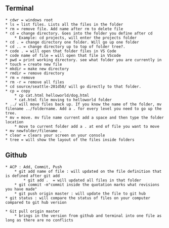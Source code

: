 ## Terminal
    * cdwr = windows root
    * ls = list files. Lists all the files in the folder
    * rm = remove file. Add name after rm to delete file
    * cd = change directory. Goes into the folder you define after cd
        * Example: cd projects, will enter the projects folder
    * cd . = change directory one folder. Will go up one folder
    * cd .. = change directory up to top of folder tree?.
    * code . = will open that folder files in VS Code
    * code name of file = will open that file in VScode
    * pwd = print working directory. see what folder you are currently in
    * touch = create new file
    * mkdir = make new directory
    * rmdir = remove directory
    * rm = remove
    * rm -r = remove all files
    * cd source/seattle-201d58/ will go directly to that folder.
    * cp = copy
        * cp cat.html helloworld/dog.html
        * cat.html file moving to helloworld folder
    * ../ will move files back up. If you know the name of the folder, mv filename ../foldername. Add a . for every level you need to go up the tree.
    * mv = move. mv file name current add a space and then type the folder location
        * move to current folder add a . at end of file you want to move
    * mv newfolder/filename .
    * clear = clears your screen on your console
    * tree = will show the layout of the files inside folders
    
   


## Github
    * ACP : Add, Commit, Push
        * git add name of file : will updated on the file definition that is defined after git add
            * git add .  = will updated all files in that folder 
        * git commit -m"commit inside the quotation marks what revisions you have made"
        * git push origin master : will update the file to git hub
    * git status : will compare the status of files on your computer compared to git hub version

    * Git pull origin master
        * brings in the version from github and terminal into one file as long as there are no conflicts
